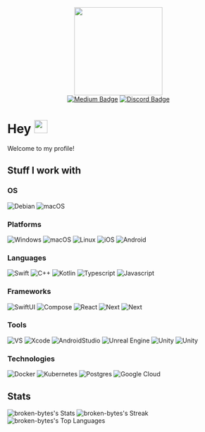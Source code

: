 <div id="header" align="center">
  <img src="https://media.tenor.com/1yxq0RcHTFsAAAAi/magic-computer.gif" width="200"/>

<div id="badges">
  <a href= "https://broken-bytes.medium.com"><img src="https://img.shields.io/badge/Medium-white?style=for-the-badge&logo=medium&logoColor=black" alt="Medium Badge"/></a>
  <a href = "https://discordapp.com/users/195253265628135424"><img src="https://img.shields.io/badge/discord-blue?style=for-the-badge&logo=discord&logoColor=white" alt="Discord Badge"/></a>
</div>

<img src="https://komarev.com/ghpvc/?username=your-github-username&style=flat-square&color=blue" alt=""/>
</div>

<h1>
  Hey
  <img src="https://media.giphy.com/media/hvRJCLFzcasrR4ia7z/giphy.gif" width="30px"/>
</h1>

Welcome to my profile!

## Stuff I work with

### OS
<div align>
    <img src="https://img.shields.io/badge/Debian-20232A?style=for-the-badge&logo=debian&logoColor=default" alt="Debian" />
    <img src="https://img.shields.io/badge/macOS-20232A?style=for-the-badge&logo=macOS&logoColor=default" alt="macOS" />
</div>

### Platforms
<div align>
    <img src="https://img.shields.io/badge/Windows-20232A?style=for-the-badge&logo=windows&logoColor=default" alt="Windows" />
    <img src="https://img.shields.io/badge/macOS-20232A?style=for-the-badge&logo=macOS&logoColor=default" alt="macOS" />
    <img src="https://img.shields.io/badge/Linux-20232A?style=for-the-badge&logo=Linux&logoColor=white" alt="Linux" />
    <img src="https://img.shields.io/badge/iOS-20232A?style=for-the-badge&logo=ios&logoColor=default" alt="iOS" />
    <img src="https://img.shields.io/badge/Android-20232A?style=for-the-badge&logo=Android&logoColor=default" alt="Android" />
</div>

### Languages
<div align>
    <img src="https://img.shields.io/badge/Swift-20232A?style=for-the-badge&logo=swift&logoColor=default" alt="Swift" />
    <img src="https://img.shields.io/badge/C++-20232A?style=for-the-badge&logo=cplusplus&logoColor=default" alt="C++" />
    <img src="https://img.shields.io/badge/Kotlin-20232A?style=for-the-badge&logo=kotlin&logoColor=default" alt="Kotlin" />
    <img src="https://img.shields.io/badge/Typescript-20232A?style=for-the-badge&logo=typescript&logoColor=default" alt="Typescript" />
    <img src="https://img.shields.io/badge/Javascript-20232A?style=for-the-badge&logo=javascript&logoColor=default" alt="Javascript" />
</div>

### Frameworks
<div>
    <img src="https://img.shields.io/badge/SwiftUI-20232A?style=for-the-badge&logo=swift&logoColor=default" alt="SwiftUI"/>
    <img src="https://img.shields.io/badge/Compose-20232A?style=for-the-badge&logo=jetpack-compose&logoColor=default" alt="Compose"/>
    <img src="https://img.shields.io/badge/React-20232A?style=for-the-badge&logo=react&logoColor=default" alt="React"/>
    <img src="https://img.shields.io/badge/Next-20232A?style=for-the-badge&logo=next.js&logoColor=default" alt="Next"/>
    <img src="https://img.shields.io/badge/QT-20232A?style=for-the-badge&logo=qt&logoColor=default" alt="Next"/>
</div>

### Tools
<div>
    <img src="https://img.shields.io/badge/Visual Studio-20232A?style=for-the-badge&logo=visualstudio&logoColor=default" alt="VS"/>
    <img src="https://img.shields.io/badge/Xcode-20232A?style=for-the-badge&logo=xcode&logoColor=default" alt="Xcode"/>
    <img src="https://img.shields.io/badge/Android Studio-20232A?style=for-the-badge&logo=androidstudio&logoColor=default" alt="AndroidStudio"/>
    <img src="https://img.shields.io/badge/Unreal_Engine-20232A?style=for-the-badge&logo=unreal-engine&logoColor=default" alt="Unreal Engine"/>
    <img src="https://img.shields.io/badge/Unity-20232A?style=for-the-badge&logo=unity&logoColor=default" alt="Unity"/>
    <img src="https://img.shields.io/badge/Blender-20232A?style=for-the-badge&logo=blender&logoColor=default" alt="Unity"/>
</div>

### Technologies
<div>
    <img src="https://img.shields.io/badge/Docker-20232A?style=for-the-badge&logo=docker&logoColor=default" alt="Docker"/>
    <img src="https://img.shields.io/badge/Kubernetes-20232A?style=for-the-badge&logo=kubernetes&logoColor=default" alt="Kubernetes"/>
    <img src="https://img.shields.io/badge/Postgres-20232A?style=for-the-badge&logo=postgresql&logoColor=default" alt="Postgres"/>
    <img src="https://img.shields.io/badge/Google Cloud-20232A?style=for-the-badge&logo=googlecloud&logoColor=default" alt="Google Cloud"/>
</div>

## Stats
![broken-bytes's Stats](https://github-readme-stats.vercel.app/api?username=broken-bytes&theme=vue-dark&show_icons=true&hide_border=true&count_private=true)
![broken-bytes's Streak](https://github-readme-streak-stats.herokuapp.com/?user=broken-bytes&theme=vue-dark&hide_border=true)
![broken-bytes's Top Languages](https://github-readme-stats.vercel.app/api/top-langs/?username=broken-bytes&theme=vue-dark&show_icons=true&hide_border=true&layout=compact)
